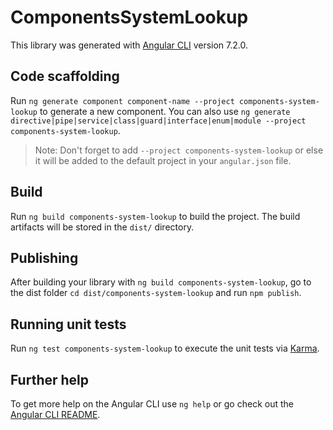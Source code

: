 # ComponentsSystemLookup

This library was generated with [Angular CLI](https://github.com/angular/angular-cli) version 7.2.0.

## Code scaffolding

Run `ng generate component component-name --project components-system-lookup` to generate a new component. You can also use `ng generate directive|pipe|service|class|guard|interface|enum|module --project components-system-lookup`.

> Note: Don't forget to add `--project components-system-lookup` or else it will be added to the default project in your `angular.json` file.

## Build

Run `ng build components-system-lookup` to build the project. The build artifacts will be stored in the `dist/` directory.

## Publishing

After building your library with `ng build components-system-lookup`, go to the dist folder `cd dist/components-system-lookup` and run `npm publish`.

## Running unit tests

Run `ng test components-system-lookup` to execute the unit tests via [Karma](https://karma-runner.github.io).

## Further help

To get more help on the Angular CLI use `ng help` or go check out the [Angular CLI README](https://github.com/angular/angular-cli/blob/master/README.md).

